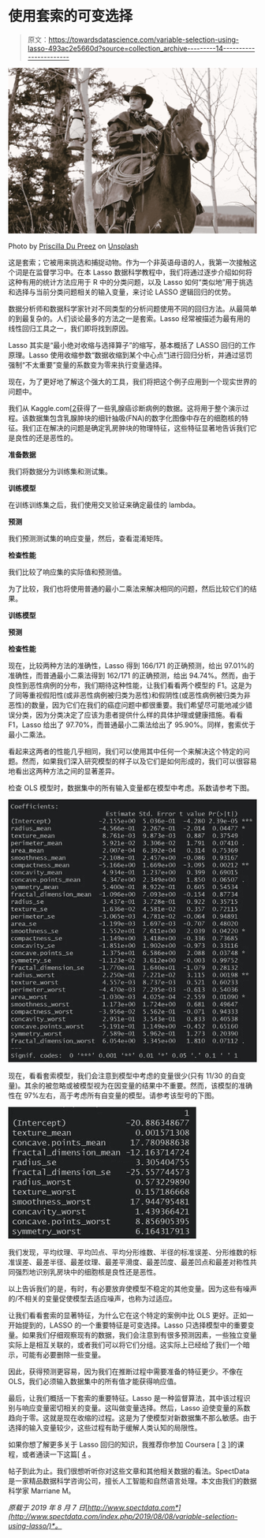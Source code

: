 # 使用套索的可变选择

> 原文：<https://towardsdatascience.com/variable-selection-using-lasso-493ac2e5660d?source=collection_archive---------14----------------------->

![](img/cb48bdd4c523d6da8be2c068a085afe9.png)

Photo by [Priscilla Du Preez](https://unsplash.com/@priscilladupreez?utm_source=medium&utm_medium=referral) on [Unsplash](https://unsplash.com?utm_source=medium&utm_medium=referral)

这是套索；它被用来挑选和捕捉动物。作为一个非英语母语的人，我第一次接触这个词是在监督学习中。在本 Lasso 数据科学教程中，我们将通过逐步介绍如何将这种有用的统计方法应用于 R 中的分类问题，以及 Lasso 如何“类似地”用于挑选和选择与当前分类问题相关的输入变量，来讨论 LASSO 逻辑回归的优势。

数据分析师和数据科学家针对不同类型的分析问题使用不同的回归方法。从最简单的到最复杂的。人们谈论最多的方法之一是套索。Lasso 经常被描述为最有用的线性回归工具之一，我们即将找到原因。

Lasso 其实是“最小绝对收缩与选择算子”的缩写，基本概括了 LASSO 回归的工作原理。Lasso 使用收缩参数“数据收缩到某个中心点”[1](https://www.statisticshowto.datasciencecentral.com/lasso-regression/)进行回归分析，并通过惩罚强制“不太重要”变量的系数变为零来执行变量选择。

现在，为了更好地了解这个强大的工具，我们将把这个例子应用到一个现实世界的问题中。

我们从 Kaggle.com[[2](https://www.kaggle.com/uciml/breast-cancer-wisconsin-data)获得了一些乳腺癌诊断病例的数据。这将用于整个演示过程。该数据集包含乳腺肿块的细针抽吸(FNA)的数字化图像中存在的细胞核的特征。我们正在解决的问题是确定乳房肿块的物理特征，这些特征显著地告诉我们它是良性的还是恶性的。

**准备数据**

我们将数据分为训练集和测试集。

**训练模型**

在训练训练集之后，我们使用交叉验证来确定最佳的 lambda。

**预测**

我们预测测试集的响应变量，然后，查看混淆矩阵。

**检查性能**

我们比较了响应集的实际值和预测值。

为了比较，我们也将使用普通的最小二乘法来解决相同的问题，然后比较它们的结果。

**训练模型**

**预测**

**检查性能**

现在，比较两种方法的准确性，Lasso 得到 166/171 的正确预测，给出 97.01%的准确性，而普通最小二乘法得到 162/171 的正确预测，给出 94.74%。然而，由于良性到恶性病例的分布，我们期待这种性能，让我们看看两个模型的 F1。这是为了同等重视假阳性(或非恶性病例被归类为恶性)和假阴性(或恶性病例被归类为非恶性)的数量，因为它们在我们的癌症问题中都很重要。我们希望尽可能地减少错误分类，因为分类决定了应该为患者提供什么样的具体护理或健康措施。看看 F1，Lasso 给出了 97.70%，而普通最小二乘法给出了 95.90%。同样，套索优于最小二乘法。

看起来这两者的性能几乎相同，我们可以使用其中任何一个来解决这个特定的问题。然而，如果我们深入研究模型的样子以及它们是如何形成的，我们可以很容易地看出这两种方法之间的显著差异。

检查 OLS 模型时，数据集中的所有输入变量都在模型中考虑。系数请参考下图。

![](img/4abaf7a09d51a7d44d3bfffecf8cf66d.png)

现在，看看套索模型，我们会注意到模型中考虑的变量很少(只有 11/30 的自变量)。其余的被忽略或被模型视为在因变量的结果中不重要。然而，该模型的准确性在 97%左右，高于考虑所有自变量的模型。请参考该型号的下图。

![](img/7385b3a3913401dc80e236090c01e5ae.png)

我们发现，平均纹理、平均凹点、平均分形维数、半径的标准误差、分形维数的标准误差、最差半径、最差纹理、最差平滑度、最差凹度、最差凹点和最差对称性共同强烈地识别乳房块中的细胞核是良性还是恶性。

以上告诉我们的是，有时，有必要放弃使模型不稳定的其他变量。因为这些有噪声的/不相关的变量促使模型去适应噪声，也称为过适应。

让我们看看套索的显著特征，为什么它在这个特定的案例中比 OLS 更好。正如一开始提到的，LASSO 的一个重要特征是可变选择。Lasso 只选择模型中的重要变量。如果我们仔细观察现有的数据，我们会注意到有很多预测因素，一些独立变量实际上是相互关联的，或者我们可以将它们分组。这实际上已经给了我们一个暗示，可能有必要删除一些变量。

因此，获得预测更容易，因为我们在推断过程中需要准备的特征更少。不像在 OLS，我们必须输入数据集中的所有值才能获得响应值。

最后，让我们概括一下套索的重要特征。Lasso 是一种监督算法，其中该过程识别与响应变量密切相关的变量。这叫做变量选择。然后，Lasso 迫使变量的系数趋向于零。这就是现在收缩的过程。这是为了使模型对新数据集不那么敏感。由于选择的输入变量较少，这些过程有助于缓解人类认知的局限性。

如果你想了解更多关于 Lasso 回归的知识，我推荐你参加 Coursera [ [3](https://www.coursera.org/lecture/machine-learning-data-analysis/what-is-lasso-regression-0KIy7) ]的课程，或者通读一下这篇[ [4](/ridge-and-lasso-regression-a-complete-guide-with-python-scikit-learn-e20e34bcbf0b) 。

帖子到此为止。我们很想听听你对这些文章和其他相关数据的看法。SpectData 是一家精品数据科学咨询公司，擅长人工智能和自然语言处理。本文由我们的数据科学家 Marriane M。

*原载于 2019 年 8 月 7 日*[*http://www.spectdata.com*](http://www.spectdata.com/index.php/2019/08/08/variable-selection-using-lasso/)*。*